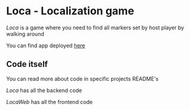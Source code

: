# Loca - Localization game

*Loca* is a game where you need to find all markers set by host player by walking around

You can find app deployed [here](http://blooming-dusk-12946.herokuapp.com/)

## Code itself
You can read more about code in specific projects README's

_Loca_ has all the backend code

_LocaWeb_ has all the frontend code